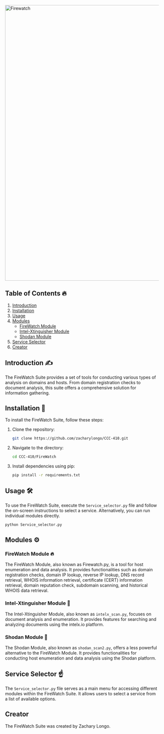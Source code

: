 <img width="900" alt="Firewatch " src="https://github.com/zacharylongo/CCC-410/assets/71234688/0a2fb711-9bfb-4186-9416-cc0cf5e14ff1">

## Table of Contents 🔥

1. [Introduction](#introduction) 
2. [Installation](#installation) 
3. [Usage](#usage) 
4. [Modules](#modules) 
   - [FireWatch Module](#firewatch-module) 
   - [Intel-Xtinguisher Module](#intel-xtinguisher-module) 
   - [Shodan Module](#shodan-module) 
5. [Service Selector](#service-selector) 
6. [Creator](#creator) 

## Introduction<a name="introduction"></a> ✍️

The FireWatch Suite provides a set of tools for conducting various types of analysis on domains and hosts. From domain registration checks to document analysis, this suite offers a comprehensive solution for information gathering.

## Installation<a name="installation"></a> 🔨

To install the FireWatch Suite, follow these steps:

1. Clone the repository:
   ```bash
   git clone https://github.com/zacharylongo/CCC-410.git
   ```

2. Navigate to the directory:
   ```bash
   cd CCC-410/FireWatch
   ```

3. Install dependencies using pip:
   ```bash
   pip install -r requirements.txt
   ```

## Usage<a name="usage"></a> 🛠️

To use the FireWatch Suite, execute the `Service_selector.py` file and follow the on-screen instructions to select a service. Alternatively, you can run individual modules directly.

```bash
python Service_selector.py
```

## Modules<a name="modules"></a> ⚙️

### FireWatch Module<a name="firewatch-module"></a> 🔥

The FireWatch Module, also known as Firewatch.py, is a tool for host enumeration and data analysis. It provides functionalities such as domain registration checks, domain IP lookup, reverse IP lookup, DNS record retrieval, WHOIS information retrieval, certificate (CERT) information retrieval, domain reputation check, subdomain scanning, and historical WHOIS data retrieval.

### Intel-Xtinguisher Module<a name="intel-xtinguisher-module"></a> 🧯

The Intel-Xtinguisher Module, also known as `intelx_scan.py`, focuses on document analysis and enumeration. It provides features for searching and analyzing documents using the intelx.io platform.

### Shodan Module<a name="shodan-module"></a> 🚧

The Shodan Module, also known as `shodan_scan2.py`, offers a less powerful alternative to the FireWatch Module. It provides functionalities for conducting host enumeration and data analysis using the Shodan platform.

## Service Selector<a name="service-selector"></a> ☝️

The `Service_selector.py` file serves as a main menu for accessing different modules within the FireWatch Suite. It allows users to select a service from a list of available options.

## Creator<a name="creator"></a>

The FireWatch Suite was created by Zachary Longo.
